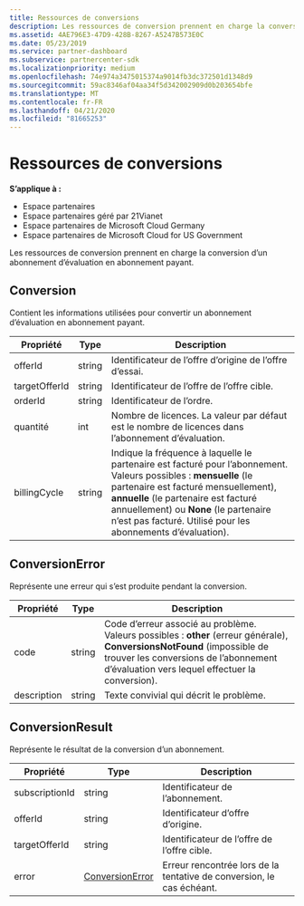 ```yaml
---
title: Ressources de conversions
description: Les ressources de conversion prennent en charge la conversion d’un abonnement d’évaluation en abonnement payant.
ms.assetid: 4AE796E3-47D9-428B-8267-A5247B573E0C
ms.date: 05/23/2019
ms.service: partner-dashboard
ms.subservice: partnercenter-sdk
ms.localizationpriority: medium
ms.openlocfilehash: 74e974a3475015374a9014fb3dc372501d1348d9
ms.sourcegitcommit: 59ac8346af04aa34f5d342002909d0b203654bfe
ms.translationtype: MT
ms.contentlocale: fr-FR
ms.lasthandoff: 04/21/2020
ms.locfileid: "81665253"
---
```

# <a name="conversions-resources"></a>Ressources de conversions

**S’applique à :**

- Espace partenaires
- Espace partenaires géré par 21Vianet
- Espace partenaires de Microsoft Cloud Germany
- Espace partenaires de Microsoft Cloud for US Government

Les ressources de conversion prennent en charge la conversion d’un abonnement d’évaluation en abonnement payant.

## <a name="conversion"></a>Conversion

Contient les informations utilisées pour convertir un abonnement d’évaluation en abonnement payant.

| Propriété | Type | Description |
| -------- | ---- | ----------- |
| offerId | string | Identificateur de l’offre d’origine de l’offre d’essai. |
| targetOfferId | string | Identificateur de l’offre de l’offre cible. |
| orderId | string | Identificateur de l’ordre. |
| quantité | int | Nombre de licences. La valeur par défaut est le nombre de licences dans l’abonnement d’évaluation. |
| billingCycle | string | Indique la fréquence à laquelle le partenaire est facturé pour l’abonnement. Valeurs possibles : **mensuelle** (le partenaire est facturé mensuellement), **annuelle** (le partenaire est facturé annuellement) ou **None** (le partenaire n’est pas facturé. Utilisé pour les abonnements d’évaluation). |

## <a name="conversionerror"></a>ConversionError

Représente une erreur qui s’est produite pendant la conversion.

| Propriété | Type | Description |
| -------- | ---- | ----------- |
| code | string | Code d’erreur associé au problème. Valeurs possibles : **other** (erreur générale), **ConversionsNotFound** (impossible de trouver les conversions de l’abonnement d’évaluation vers lequel effectuer la conversion).
| description | string | Texte convivial qui décrit le problème. |

## <a name="conversionresult"></a>ConversionResult

Représente le résultat de la conversion d’un abonnement.

| Propriété       | Type                                | Description                                                            |
|----------------|-------------------------------------|------------------------------------------------------------------------|
| subscriptionId | string                              | Identificateur de l’abonnement.                                           |
| offerId        | string                              | Identificateur d’offre d’origine.                                         |
| targetOfferId  | string                              | Identificateur de l’offre de l’offre cible.                             |
| error          | [ConversionError](#conversionerror) | Erreur rencontrée lors de la tentative de conversion, le cas échéant. |